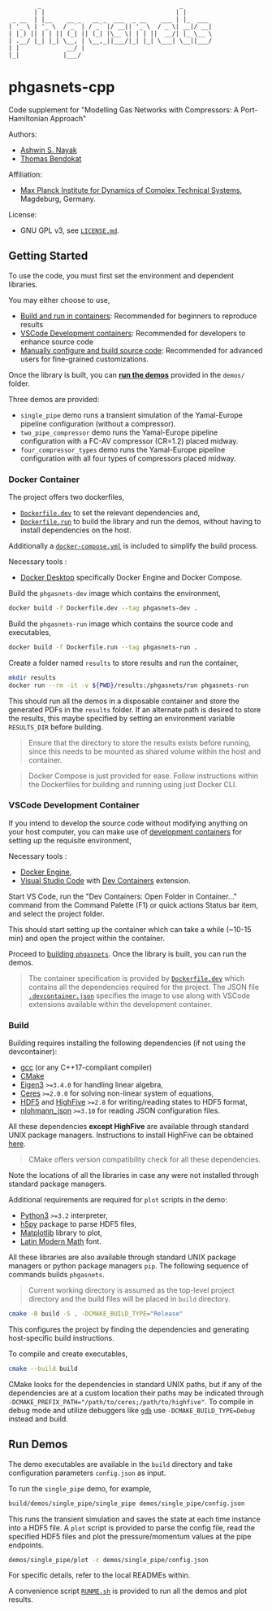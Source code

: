 
            _                                      _        
           | |                                    | |       
     _ __  | |__    __ _   __ _  ___  _ __    ___ | |_  ___ 
    | '_ \ | '_ \  / _` | / _` |/ __|| '_ \  / _ \| __|/ __|
    | |_) || | | || (_| || (_| |\__ \| | | ||  __/| |_ \__ \
    | .__/ |_| |_| \__, | \__,_||___/|_| |_| \___| \__||___/
    | |             __/ |                                   
    |_|            |___/                                    

phgasnets-cpp
=============

Code supplement for "Modelling Gas Networks with Compressors: A Port-Hamiltonian Approach"

Authors:
  - [Ashwin S. Nayak](https://orcid.org/0000-0002-9855-2377)
  - [Thomas Bendokat](https://orcid.org/0000-0002-0671-6291)

Affiliation:
  - [Max Planck Institute for Dynamics of Complex Technical Systems](https://www.mpi-magdeburg.mpg.de/), Magdeburg, Germany.

License:
  - GNU GPL v3, see [`LICENSE.md`](LICENSE.md).

## Getting Started

To use the code, you must first set the environment and dependent libraries.

You may either choose to use,
  - [Build and run in containers](#docker-container): Recommended for beginners to reproduce results
  - [VSCode Development containers](#vscode-development-container): Recommended for developers to enhance source code
  - [Manually configure and build source code](#build): Recommended for advanced users for fine-grained customizations.

Once the library is built, you can [**run the demos**](#run-demos) provided in the `demos/` folder.

Three demos are provided:

  - `single_pipe` demo runs a transient simulation of the Yamal-Europe pipeline configuration (without a compressor).
  - `two_pipe_compressor` demo runs the Yamal-Europe pipeline configuration with a FC-AV compressor (CR=1.2) placed midway.
  - `four_compressor_types` demo runs the Yamal-Europe pipeline configuration with all four types of compressors placed midway.

### Docker Container

The project offers two dockerfiles,
  - [`Dockerfile.dev`](Dockerfile.dev) to set the relevant dependencies and,
  - [`Dockerfile.run`](Dockerfile.run) to build the library and run the demos,
without having to install dependencies on the host.

Additionally a [`docker-compose.yml`](docker-compose.yml) is included to simplify the build process.

Necessary tools :
  - [Docker Desktop](https://docs.docker.com/desktop/) specifically Docker Engine and Docker Compose.

Build the `phgasnets-dev` image which contains the environment,

```bash
docker build -f Dockerfile.dev --tag phgasnets-dev .
```

Build the `phgasnets-run` image which contains the source code and executables,
```bash
docker build -f Dockerfile.run --tag phgasnets-run .
```

Create a folder named `results` to store results and run the container,
```bash
mkdir results
docker run --rm -it -v ${PWD}/results:/phgasnets/run phgasnets-run
```
This should run all the demos in a disposable container and store the generated PDFs in the `results` folder.
If an alternate path is desired to store the results, this maybe specified by setting an environment variable `RESULTS_DIR` before building.

> Ensure that the directory to store the results exists before running, since this needs to be mounted as shared volume within the host and container.

> Docker Compose is just provided for ease. Follow instructions within the Dockerfiles for building and running using just Docker CLI.

### VSCode Development Container

If you intend to develop the source code without modifying anything on your host computer, you can make use of [development containers](https://containers.dev/) for setting up the requisite environment,

Necessary tools :

- [Docker Engine](https://docs.docker.com/engine/install/),
- [Visual Studio Code](https://code.visualstudio.com/) with [Dev Containers](https://marketplace.visualstudio.com/items?itemName=ms-vscode-remote.remote-containers) extension.

Start VS Code, run the "Dev Containers: Open Folder in Container..." command from the Command Palette (F1) or quick actions Status bar item, and select the project folder.

This should start setting up the container which can take a while (~10-15 min) and open the project within the container.

Proceed to [building `phgasnets`](#build). Once the library is built, you can run the demos.

> The container specification is provided by [`Dockerfile.dev`](Dockerfile.dev) which contains all the dependencies required for the project.
> The JSON file [`.devcontainer.json`](.devcontainer.json) specifies the image to use along with VSCode extensions available within the development container.

### Build

Building requires installing the following dependencies (if not using the devcontainer):

* [gcc](https://gcc.gnu.org/) (or any C++17-compliant compiler)
* [CMake](https://gitlab.kitware.com/cmake/cmake)
* [Eigen3](https://gitlab.com/libeigen/eigen) `>=3.4.0` for handling linear algebra,
* [Ceres](http://ceres-solver.org/) `>=2.0.0` for solving non-linear system of equations,
* [HDF5](https://www.hdfgroup.org/solutions/hdf5/) and [HighFive](https://bluebrain.github.io/HighFive/) `>=2.8` for writing/reading states to HDF5 format,
* [nlohmann_json](https://github.com/nlohmann/json) `>=3.10` for reading JSON configuration files.

All these dependencies **except HighFive** are available through standard UNIX package managers.
Instructions to install HighFive can be obtained [here](https://github.com/BlueBrain/HighFive/blob/v2.9.0/doc/installation.md).

> CMake offers version compatibility check for all these dependencies.

Note the locations of all the libraries in case any were not installed through standard package managers.

Additional requirements are required for `plot` scripts in the demo:
* [Python3](https://www.python.org) `>=3.2` interpreter,
* [h5py](https://www.h5py.org/) package to parse HDF5 files,
* [Matplotlib](https://matplotlib.org/) library to plot,
* [Latin Modern Math](https://www.gust.org.pl/projects/e-foundry/latin-modern) font.

All these libraries are also available through standard UNIX package managers or python package managers `pip`.
The following sequence of commands builds `phgasnets`.

> Current working directory is assumed as the top-level project directory and the build files will be placed in `build` directory.

```bash
cmake -B build -S . -DCMAKE_BUILD_TYPE="Release"
```
This configures the project by finding the dependencies and generating host-specific build instructions.

To compile and create executables,
```bash
cmake --build build
```

CMake looks for the dependencies in standard UNIX paths, but if any of the dependencies are at a custom location their paths may be indicated through `-DCMAKE_PREFIX_PATH="/path/to/ceres;/path/to/highfive"`.
To compile in debug mode and utilize debuggers like [`gdb`](https://www.sourceware.org/gdb/) use `-DCMAKE_BUILD_TYPE=Debug` instead and build.

## Run Demos

The demo executables are available in the `build` directory and take configuration parameters `config.json` as input.

To run the `single_pipe` demo, for example,

```bash
build/demos/single_pipe/single_pipe demos/single_pipe/config.json
```

This runs the transient simulation and saves the state at each time instance into a HDF5 file.
A `plot` script is provided to parse the config file, read the specified HDF5 files and plot the pressure/momentum values at the pipe endpoints.

```bash
demos/single_pipe/plot -c demos/single_pipe/config.json
```

For specific details, refer to the local READMEs within.

A convenience script [`RUNME.sh`](RUNME.sh) is provided to run all the demos and plot results.
